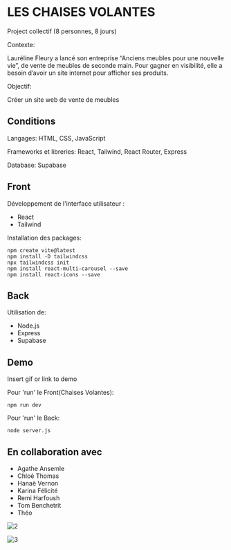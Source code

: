 # LES CHAISES VOLANTES

Project collectif (8 personnes, 8 jours)

Contexte: 

Lauréline Fleury a lancé son entreprise “Anciens meubles pour une nouvelle vie”, de vente de meubles de seconde main. Pour gagner en visibilité, elle a besoin d’avoir un site internet pour afficher ses produits. 

Objectif:

Créer un site web de vente de meubles



## Conditions

Langages: HTML, CSS, JavaScript

Frameworks et libreries: React, Tailwind, React Router, Express

Database: Supabase


## Front

Développement de l'interface utilisateur : 
- React
- Tailwind

Installation des packages:

    npm create vite@latest
    npm install -D tailwindcss
    npx tailwindcss init 
    npm install react-multi-carousel --save
    npm install react-icons --save

## Back

Utilisation de:
- Node.js
- Express
- Supabase 
## Demo

Insert gif or link to demo

Pour 'run' le Front(Chaises Volantes):

    npm run dev

Pour 'run' le Back:

    node server.js

## En collaboration avec

- Agathe Ansemle
- Chloé Thomas
- Hanaë Vernon
- Karina Félicité
- Remi Harfoush
- Tom Benchetrit
- Théo

![2](https://github.com/StevanyF/plateforme_vente_de_meubles_leschaisesvolantes/assets/146748030/6b9b1adc-42c5-4786-9292-cada3b3c258b)

![3](https://github.com/StevanyF/plateforme_vente_de_meubles_leschaisesvolantes/assets/146748030/e7378677-60fc-476d-b5c2-a16510203cce)





